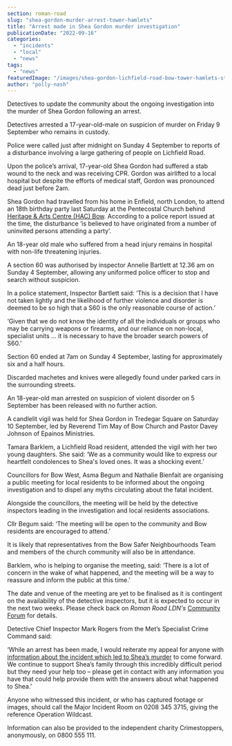 ```yaml
---
section: roman-road
slug: "shea-gordon-murder-arrest-tower-hamlets"
title: "Arrest made in Shea Gordon murder investigation"
publicationDate: "2022-09-16"
categories: 
  - "incidents"
  - "local"
  - "news"
tags: 
  - "news"
featuredImage: "/images/shea-gordon-lichfield-road-bow-tower-hamlets-stabbing.jpg"
author: "polly-nash"
---
```


Detectives to update the community about the ongoing investigation into the murder of Shea Gordon following an arrest.

Detectives arrested a 17-year-old-male on suspicion of murder on Friday 9 September who remains in custody. 

Police were called just after midnight on Sunday 4 September to reports of a disturbance involving a large gathering of people on Lichfield Road. 

Upon the police’s arrival, 17-year-old Shea Gordon had suffered a stab wound to the neck and was receiving CPR. Gordon was airlifted to a local hospital but despite the efforts of medical staff, Gordon was pronounced dead just before 2am. 

Shea Gordon had travelled from his home in Enfield, north London, to attend an 18th birthday party last Saturday at the Pentecostal Church behind [Heritage & Arts Centre (HAC) Bow](https://romanroadlondon.com/julian-mcintosh-architect-bbc2-your-home-made-perfect/). According to a police report issued at the time, the disturbance ‘is believed to have originated from a number of uninvited persons attending a party’. 

An 18-year old male who suffered from a head injury remains in hospital with non-life threatening injuries. 

A section 60 was authorised by inspector Annelie Bartlett at 12.36 am on Sunday 4 September, allowing any uniformed police officer to stop and search without suspicion. 

In a police statement, Inspector Bartlett said: ‘This is a decision that I have not taken lightly and the likelihood of further violence and disorder is deemed to be so high that a S60 is the only reasonable course of action.’

‘Given that we do not know the identity of all the individuals or groups who may be carrying weapons or firearms, and our reliance on non-local, specialist units … it is necessary to have the broader search powers of S60.’ 

Section 60 ended at 7am on Sunday 4 September, lasting for approximately six and a half hours. 

Discarded machetes and knives were allegedly found under parked cars in the surrounding streets. 

An 18-year-old man arrested on suspicion of violent disorder on 5 September has been released with no further action. 

A candlelit vigil was held for Shea Gordon in Tredegar Square on Saturday 10 September, led by Reverend Tim May of Bow Church and Pastor Davey Johnson of Epainos Ministries. 

Tamara Barklem, a Lichfield Road resident, attended the vigil with her two young daughters. She said: ‘We as a community would like to express our heartfelt condolences to Shea's loved ones. It was a shocking event.’

Councillors for Bow West, Asma Begum and Nathalie Bienfait are organising a public meeting for local residents to be informed about the ongoing investigation and to dispel any myths circulating about the fatal incident. 

Alongside the councillors, the meeting will be held by the detective inspectors leading in the investigation and local residents associations. 

Cllr Begum said: ‘The meeting will be open to the community and Bow residents are encouraged to attend.’ 

It is likely that representatives from the Bow Safer Neighbourhoods Team and members of the church community will also be in attendance. 

Barklem, who is helping to organise the meeting, said: ‘There is a lot of concern in the wake of what happened, and the meeting will be a way to reassure and inform the public at this time.’ 

The date and venue of the meeting are yet to be finalised as it is contingent on the availability of the detective inspectors, but it is expected to occur in the next two weeks. Please check back on _Roman Road LDN's_ [Community Forum](https://romanroadlondon.com/notices/) for details. 

Detective Chief Inspector Mark Rogers from the Met’s Specialist Crime Command said:

‘While an arrest has been made, I would reiterate my appeal for anyone with [information about the incident which led to Shea’s murder](https://news.met.police.uk/images/shae-gordon1-2581550) to come forward. We continue to support Shea’s family through this incredibly difficult period but they need your help too – please get in contact with any information you have that could help provide them with the answers about what happened to Shea.’

Anyone who witnessed this incident, or who has captured footage or images, should call the Major Incident Room on 0208 345 3715, giving the reference Operation Wildcast.

Information can also be provided to the independent charity Crimestoppers, anonymously, on 0800 555 111.


